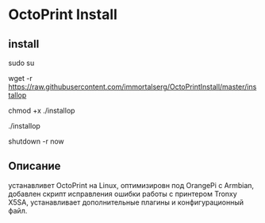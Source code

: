 # OctoPrint Install

## install

sudo su

wget -r https://raw.githubusercontent.com/immortalserg/OctoPrintInstall/master/installop

chmod +x ./installop

./installop

shutdown -r now

## Описание

устанавливет OctoPrint на Linux, оптимизировн под OrangePi c Armbian, добавлен скрипт исправления ошибки работы с принтером Tronxy X5SA, устанавливает дополнительные плагины и конфигурационный файл.

